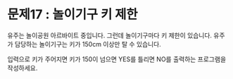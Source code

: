 # 문제17 : 놀이기구 키 제한

유주는 놀이공원 아르바이트 중입니다. 그런데 놀이기구마다 키 제한이 있습니다.
유주가 담당하는 놀이기구는 키가 150cm 이상만 탈 수 있습니다.

입력으로 키가 주어지면
키가 150이 넘으면 YES를 틀리면 NO를 출력하는 프로그램을 작성하세요.
